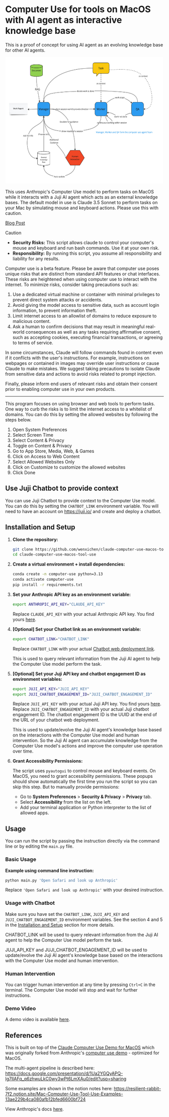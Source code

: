 # Computer Use for tools on MacOS with AI agent as interactive knowledge base

This is a proof of concept for using AI agent as an evolving knowledge base for other AI agents.

<img src="Computer_Use_with_knowledge_base_diagram.jpg" alt="Computer Use with knowledge base diagram" height="400">

This uses Anthropic's Computer Use model to perform tasks on MacOS while it interacts with a Juji AI agent which acts as an external knowledge bases. The default model in use is Claude 3.5 Sonnet to perform tasks on your Mac by simulating mouse and keyboard actions. Please use this with caution.

[Blog Post](https://wenxichen.substack.com/p/enhancing-computer-use-with-an-evolving)


> [!CAUTION]
> - **Security Risks:** This script allows claude to control your computer's mouse and keyboard and run bash commands. Use it at your own risk.
> - **Responsibility:** By running this script, you assume all responsibility and liability for any results.
>
> Computer use is a beta feature. Please be aware that computer use poses unique risks that are distinct from standard API features or chat interfaces. These risks are heightened when using computer use to interact with the internet. To minimize risks, consider taking precautions such as:
>
> 1. Use a dedicated virtual machine or container with minimal privileges to prevent direct system attacks or accidents.
> 2. Avoid giving the model access to sensitive data, such as account login information, to prevent information theft.
> 3. Limit internet access to an allowlist of domains to reduce exposure to malicious content.
> 4. Ask a human to confirm decisions that may result in meaningful real-world consequences as well as any tasks requiring affirmative consent, such as accepting cookies, executing financial transactions, or agreeing to terms of service.
>
> In some circumstances, Claude will follow commands found in content even if it conflicts with the user's instructions. For example, instructions on webpages or contained in images may override user instructions or cause Claude to make mistakes. We suggest taking precautions to isolate Claude from sensitive data and actions to avoid risks related to prompt injection.
>
> Finally, please inform end users of relevant risks and obtain their consent prior to enabling computer use in your own products.
>
> ---
> This program focuses on using browser and web tools to perform tasks. One way to curb the risks is to limit the internet access to a whitelist of domains. You can do this by setting the allowed websites by following the steps below.
> 1. Open System Preferences
> 2. Select Screen Time
> 3. Select Content & Privacy
> 4. Toggle on Content & Privacy
> 5. Go to App Store, Media, Web, & Games
> 6. Click on Access to Web Content
> 7. Select Allowed Websites Only
> 8. Click on Customize to customize the allowed websites
> 9. Click Done

## Use Juji Chatbot to provide context

You can use Juji Chatbot to provide context to the Computer Use model. You can do this by setting the `CHATBOT_LINK` environment variable. You will need to have an account on https://juji.io/ and create and deploy a chatbot.

## Installation and Setup

1. **Clone the repository:**

   ```bash
   git clone https://github.com/wenxichen/claude-computer-use-macos-tool-use.git
   cd claude-computer-use-macos-tool-use
   ```

2. **Create a virtual environment + install dependencies:**

   ```bash
   conda create -n computer-use python=3.13
   conda activate computer-use
   pip install -r requirements.txt
   ```

3. **Set your Anthropic API key as an environment variable:**

   ```bash
   export ANTHROPIC_API_KEY="CLAUDE_API_KEY"
   ```

   Replace `CLAUDE_API_KEY` with your actual Anthropic API key. You find yours [here](https://console.anthropic.com/settings/keys).

<!-- 4. **[Optional] Set your AgentOps API key as an environment variable:**
   
   DISABLED FOR NOW DUE TO MAKE KeyboardInterrupt WORK.
   ```bash
   export AGENTOPS_API_KEY="AGENTOPS_API_KEY"
   ```

   Replace `AGENTOPS_API_KEY` with your actual AgentOps API key. You find yours [here](https://app.agentops.ai/settings/projects). -->

4. **[Optional] Set your Chatbot link as an environment variable:**

   ```bash
   export CHATBOT_LINK="CHATBOT_LINK"
   ```

   Replace `CHATBOT_LINK` with your actual [Chatbot web deployment link](https://juji.io/docs/juji-studio/release/#generate-url). 
   
   This is used to query relevant information from the Juji AI agent to help the Computer Use model perform the task.

5. **[Optional] Set your Juji API key and chatbot engagement ID as environment variables:**

   ```bash
   export JUJI_API_KEY="JUJI_API_KEY"
   export JUJI_CHATBOT_ENGAGEMENT_ID="JUJI_CHATBOT_ENGAGEMENT_ID"
   ```

   Replace `JUJI_API_KEY` with your actual Juji API key. You find yours [here](https://juji.io/docs/api/#api-key-authentication). Replace `JUJI_CHATBOT_ENGAGEMENT_ID` with your actual Juji chatbot engagement ID. The chatbot engagement ID is the UUID at the end of the URL of your chatbot web deployment.

   This is used to update/evolve the Juji AI agent's knowledge base based on the interactions with the Computer Use model and human intervention. So the Juji AI agent can accumulate knowledge from the Computer Use model's actions and improve the computer use operation over time.

6. **Grant Accessibility Permissions:**

   The script uses `pyautogui` to control mouse and keyboard events. On MacOS, you need to grant accessibility permissions. These popups should show automatically the first time you run the script so you can skip this step. But to manually provide permissions:

   - Go to **System Preferences** > **Security & Privacy** > **Privacy** tab.
   - Select **Accessibility** from the list on the left.
   - Add your terminal application or Python interpreter to the list of allowed apps.

## Usage

You can run the script by passing the instruction directly via the command line or by editing the `main.py` file.

### Basic Usage

**Example using command line instruction:**

```bash
python main.py 'Open Safari and look up Anthropic'
```

Replace `'Open Safari and look up Anthropic'` with your desired instruction.

### Usage with Chatbot

Make sure you have set the `CHATBOT_LINK`, `JUJI_API_KEY` and `JUJI_CHATBOT_ENGAGEMENT_ID` environment variables. See the section 4 and 5 in the [Installation and Setup](#installation-and-setup) section for more details. 

CHATBOT_LINK will be used to query relevant information from the Juji AI agent to help the Computer Use model perform the task. 

JUJI_API_KEY and JUJI_CHATBOT_ENGAGEMENT_ID will be used to update/evolve the Juji AI agent's knowledge base based on the interactions with the Computer Use model and human intervention.

### Human Intervention

You can trigger human intervention at any time by pressing `Ctrl+C` in the terminal. The Computer Use model will stop and wait for further instructions.

### Demo Video

A demo video is available [here](https://vimeo.com/1066045673/eb2bf76896).

## References

This is built on top of the [Claude Computer Use Demo for MacOS](https://github.com/PallavAg/claude-computer-use-macos) which was originally forked from Anthropic's [computer use demo](https://github.com/anthropics/anthropic-quickstarts/tree/main/computer-use-demo) - optimized for MacOS.

The multi-agent pipeline is described here: https://docs.google.com/presentation/d/1Ua2YGQyAPQ-lg7lIAFq_q6zhwuLkC0wy3wPt6LmXAu0/edit?usp=sharing

Some examples are shown in the notion notes here: https://resilient-rabbit-7f2.notion.site/Mac-Computer-Use-Tool-Use-Examples-13ae229b4ca080afb12bfed6600bf724

View Anthropic's docs [here](https://docs.anthropic.com/en/docs/build-with-claude/computer-use).